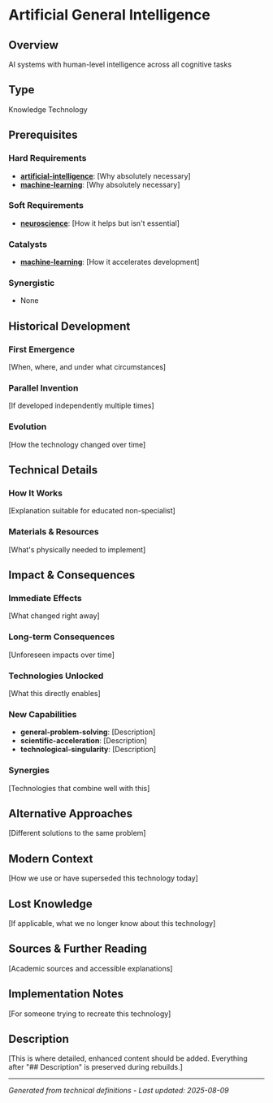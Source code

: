 # Artificial General Intelligence

## Overview
AI systems with human-level intelligence across all cognitive tasks

## Type
Knowledge Technology

## Prerequisites

### Hard Requirements
- **[artificial-intelligence](../artificial-intelligence/README.md)**: [Why absolutely necessary]
- **[machine-learning](../machine-learning/README.md)**: [Why absolutely necessary]

### Soft Requirements
- **[neuroscience](../neuroscience/README.md)**: [How it helps but isn't essential]

### Catalysts
- **[machine-learning](../machine-learning/README.md)**: [How it accelerates development]

### Synergistic
- None

## Historical Development

### First Emergence
[When, where, and under what circumstances]





### Parallel Invention
[If developed independently multiple times]

### Evolution
[How the technology changed over time]

## Technical Details

### How It Works
[Explanation suitable for educated non-specialist]

### Materials & Resources
[What's physically needed to implement]





## Impact & Consequences

### Immediate Effects
[What changed right away]

### Long-term Consequences
[Unforeseen impacts over time]

### Technologies Unlocked
[What this directly enables]

### New Capabilities
- **general-problem-solving**: [Description]
- **scientific-acceleration**: [Description]
- **technological-singularity**: [Description]

### Synergies
[Technologies that combine well with this]

## Alternative Approaches
[Different solutions to the same problem]

## Modern Context
[How we use or have superseded this technology today]

## Lost Knowledge
[If applicable, what we no longer know about this technology]

## Sources & Further Reading
[Academic sources and accessible explanations]

## Implementation Notes
[For someone trying to recreate this technology]

## Description

[This is where detailed, enhanced content should be added. Everything after "## Description" is preserved during rebuilds.]

---
*Generated from technical definitions - Last updated: 2025-08-09*
